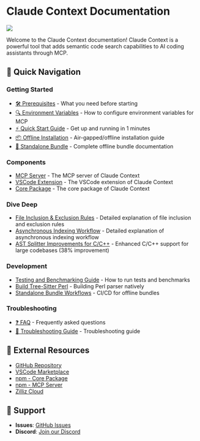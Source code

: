 # Claude Context Documentation
![](../assets/claude-context.png)

Welcome to the Claude Context documentation! Claude Context is a powerful tool that adds semantic code search capabilities to AI coding assistants through MCP.

## 🚀 Quick Navigation

### Getting Started
- [🛠️ Prerequisites](getting-started/prerequisites.md) - What you need before starting
- [🔍 Environment Variables](getting-started/environment-variables.md) - How to configure environment variables for MCP
- [⚡ Quick Start Guide](getting-started/quick-start.md) - Get up and running in 1 minutes
- [📦 Offline Installation](OFFLINE_INSTALL_QUICKSTART.md) - Air-gapped/offline installation guide
- [🎁 Standalone Bundle](STANDALONE_BUNDLE.md) - Complete offline bundle documentation


### Components
- [MCP Server](../packages/mcp/README.md) - The MCP server of Claude Context
- [VSCode Extension](../packages/vscode-extension/README.md) - The VSCode extension of Claude Context
- [Core Package](../packages/core/README.md) - The core package of Claude Context

### Dive Deep
- [File Inclusion & Exclusion Rules](dive-deep/file-inclusion-rules.md) - Detailed explanation of file inclusion and exclusion rules
- [Asynchronous Indexing Workflow](dive-deep/asynchronous-indexing-workflow.md) - Detailed explanation of asynchronous indexing workflow
- [AST Splitter Improvements for C/C++](dive-deep/ast-splitter-improvements.md) - Enhanced C/C++ support for large codebases (38% improvement)

### Development
- [Testing and Benchmarking Guide](development/testing-and-benchmarking.md) - How to run tests and benchmarks
- [Build Tree-Sitter Perl](BUILD_TREE_SITTER_PERL.md) - Building Perl parser natively
- [Standalone Bundle Workflows](STANDALONE_BUNDLE_WORKFLOWS.md) - CI/CD for offline bundles

### Troubleshooting
- [❓ FAQ](troubleshooting/faq.md) - Frequently asked questions
- [🐛 Troubleshooting Guide](troubleshooting/troubleshooting-guide.md) - Troubleshooting guide

## 🔗 External Resources

- [GitHub Repository](https://github.com/zilliztech/claude-context)
- [VSCode Marketplace](https://marketplace.visualstudio.com/items?itemName=zilliz.semanticcodesearch)
- [npm - Core Package](https://www.npmjs.com/package/@zilliz/claude-context-core)
- [npm - MCP Server](https://www.npmjs.com/package/@zilliz/claude-context-mcp)
- [Zilliz Cloud](https://cloud.zilliz.com)

## 💬 Support

- **Issues**: [GitHub Issues](https://github.com/zilliztech/claude-context/issues)
- **Discord**: [Join our Discord](https://discord.gg/mKc3R95yE5)
